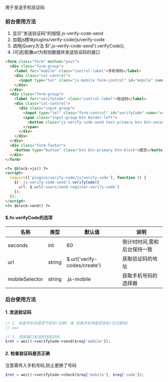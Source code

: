 用于发送手机验证码


### 前台使用方法

1. 显示"发送验证码"的按钮.js-verify-code-send
2. 加载js模块plugins/verify-code/js/verify-code
3. 调用jQuery方法 $('.js-verify-code-send').verifyCode();
4. (可选)配置url为校验数据并发送验证码的接口

```html
<form class="form" method="post">
  <div class="form-group">
    <label for="mobile" class="control-label">手机号码</label>
    <div class="col-control">
      <input type="tel" class="js-mobile form-control" id="mobile" name="mobile" placeholder="请输入手机号码" value="">
    </div>
  </div>
  <div class="form-group">
    <label for="verifyCode" class="control-label">验证码</label>
    <div class="col-control">
      <div class="input-group">
        <input type="tel" class="form-control" id="verifyCode" name="verifyCode">
        <span class="input-group-btn border-left">
          <button class="js-verify-code-send text-primary btn btn-secondary form-link" type="button">发送验证码</button>
        </span>
      </div>
    </div>
  </div>
  <div class="form-footer">
    <button type="button" class="btn btn-primary btn-block">提交</button>
  </div>
</form>

<?= $block->js() ?>
<script>
  require(['plugins/verify-code/js/verify-code'], function () {
    $('.js-verify-code-send').verifyCode({
      url: $.url('users/send-register-verify-code')
    });
  });
</script>
<?= $block->end() ?>
```

#### $.fn.verifyCode的选项

名称                | 类型    | 默认值                       | 说明
--------------------|---------|------------------------------|------
seconds             | int     | 60                           | 倒计时时间,需和后台保持一致
url                 | string  | $.url('verify-codes/create') | 获取验证码的地址
mobileSelector      | string  | .js-mobile                   | 获取手机号码的选择器

### 后台使用方法

#### 1. 发送验证码

```php
// 1. 检查手机号是否不存在(注册) 或 检查手机号是否存在(忘记密码)
// xxx

// 2. 调用接口发送短信验证码
$ret = wei()->verifyCode->send($req['mobile']);
```

#### 2. 检查验证码是否正确

注意需传入手机号码,防止更换了号码

```php
$ret = wei()->verifyCode->check($req['mobile'], $req['code']);
```
